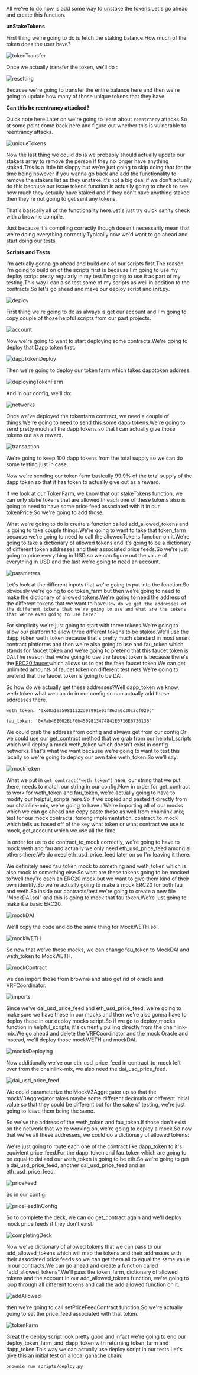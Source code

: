 All we've to do now is add some way to unstake the tokens.Let's go ahead and create this function.

**unStakeTokens**

First thing we're going to do is fetch the staking balance.How much of the token does the user have?

![tokenTransfer](Images/n47.png)

Once we actually transfer the token, we'll do :

![resetting](Images/n48.png)

Because we're going to transfer the entire balance here and then we're going to update how many of those unique tokens that they have.

**Can this be reentrancy attacked?**

Quick note here.Later on we're going to learn about `reentrancy` attacks.So at some point come back here and figure out whether this is vulnerable to reentrancy attacks.

![uniqueTokens](Images/n49.png)

Now the last thing we could do is we probably should actually update our stakers array to remove the person if they no longer have anything staked.This is a little bit sloppy but we're just going to skip doing that for the time being however if you wanna go back and add the functionality to remove the stakers list as they unstake.It's not a big deal if we don't actually do this because our issue tokens function is actually going to check to see how much they actually have staked and if they don't have anything staked then they're not going to get sent any tokens.

That's basically all of the functionality here.Let's just try quick sanity check with a brownie compile. 

Just because it's compiling correctly though doesn't necessarily mean that we're doing everything correctly.Typically now we'd want to go ahead and start doing our tests.

**Scripts and Tests**

I'm actually gonna go ahead and build one of our scripts first.The reason I'm going to build on of the scripts first is because I'm going to use my deploy script pretty regularly in my test.I'm going to use it as part of my testing.This way I can also test some of my scripts as well in addition to the contracts.So let's go ahead and make our deploy script and __init__.py.

![deploy](Images/n50.png)

First thing we're going to do as always is get our account and I'm going to copy couple of those helpful scripts from our past projects.

![account](Images/n51.png)

Now we're going to want to start deploying some contracts.We're going to deploy that Dapp token first.

![dappTokenDeploy](Images/n52.png)

Then we're going to deploy our token farm which takes dapptoken address.

![deployingTokenFarm](Images/n53.png)

And in our config, we'll do:

![networks](Images/n54.png)

Once we've deployed the tokenfarm contract, we need a couple of things.We're going to need to send this some dapp tokens.We're going to send pretty much all the dapp tokens so that I can actually give those tokens out as a reward.

![transaction](Images/n55.png)

We're going to keep 100 dapp tokens from the total supply so we can do some testing just in case.

Now we're sending our token farm basically 99.9% of the total supply of the dapp token so that it has token to actually give out as a reward.

If we look at our TokenFarm, we know that our stakeTokens function, we can only stake tokens that are allowed.In each one of these tokens also is going to need to have some price feed associated with it in our tokenPrice.So we're going to add those.

What we're going to do is create a function called add_allowed_tokens and is going to take couple things.We're going to want to take that token_farm because we're going to need to call the allowedTokens function on it.We're going to take a dictionary of allowed tokens and it's going to be a dictionary of different token addresses and their associated price feeds.So we're just going to price everything in USD so we can figure out the value of everything in USD and the last we're going to need an account.

![parameters](Images/n56.png)

Let's look at the different inputs that we're going to put into the function.So obviously we're going to do token_farm but then we're going to need to make the dictionary of allowed tokens.We're going to need the address of the different tokens that we want to have.`How do we get the addresses of the different tokens that we're going to use and what are the tokens that we're even going to use here?`

For simplicity we're just going to start with three tokens.We're going to allow our platform to allow three different tokens to be staked.We'll use the dapp_token weth_token because that's pretty much standard in most smart contract platforms and then we're also going to use and fau_token which stands for faucet token and we're going to pretend that this faucet token is DAI.The reason that we're going to use the faucet token is because there's the [ERC20 faucet](https://erc20faucet.com/)which allows us to get the fake faucet token.We can get unlimited amounts of faucet token on different test nets.We're going to pretend that the faucet token is going to be DAI.

So how do we actually get these addresses?Well dapp_token we know, weth token what we can do in our config so can actually add those addresses there.

`weth_token: '0xd0a1e359811322d97991e03f863a0c30c2cf029c'`
 
 `fau_token: '0xFab46E002BbF0b4509813474841E0716E6730136'`

We could grab the address from config and always get from our config.Or we could use our get_contract method that we grab from our helpful_scripts which will deploy a mock weth_token which doesn't exist in config networks.That's what we want because we're going to want to test this locally so we're going to deploy our own fake weth_token.So we'll say:

![mockToken](Images/n57.png)

What we put in `get_contract("weth_token")` here, our string that we put there, needs to match our string in our config.Now in order for get_contract to work for weth_token and fau_token, we're actually going to have to modify our helpful_scripts here.So if we copied and pasted it directly from our chainlink-mix, we're going to have : We're importing all of our mocks which we can go ahead and copy paste these as well from chainlink-mix; test for our mock contracts, forking implementation, contract_to_mock which tells us based off of the key what token or what contract we use to mock, get_account which we use all the time.

In order for us to do contract_to_mock correctly, we're going to have to mock weth and fau and actually we only need eth_usd_price_feed among all others there.We do need eth_usd_price_feed later on so I'm leaving it there.

We definitely need fau_token mock to something and weth_token which is also mock to something else.So what are these tokens going to be mocked to?well they're each an ERC20 mock but we want to give them kind of their own identity.So we're actually going to make a mock ERC20 for both fau and weth.So inside our contracts/test we're going to create a new file "MockDAI.sol" and this is going to mock that fau token.We're just going to make it a basic ERC20. 

![mockDAI](Images/n58.png)

We'll copy the code and do the same thing for MockWETH.sol.

![mockWETH](Images/n59.png)

So now that we've these mocks, we can change fau_token to MockDAI and weth_token to MockWETH.

![mockContract](Images/n60.png)

we can import those from brownie and also get rid of oracle and VRFCoordinator.

![imports](Images/n61.png)

Since we've dai_usd_price_feed and eth_usd_price_feed, we're going to make sure we have these in our mocks and then we're also gonna have to deploy these in our deploy mocks script.So if we go to deploy_mocks function in helpful_scripts, it's currently pulling directly from the chainlink-mix.We go ahead and delete the VRFCoordinator and the mock Oracle and instead, we'll deploy those mockWETH and mockDAI.

![mocksDeploying](Images/n62.png)

Now additionally we've our eth_usd_price_feed in contract_to_mock left over from the chainlink-mix, we also need the dai_usd_price_feed.

![dai_usd_price_feed](Images/n63.png)

We could parameterize the MockV3Aggregator up so that the mockV3Aggregator takes maybe some different decimals or different initial value so that they could be different but for the sake of testing, we're just going to leave them being the same.

So we've the address of the weth_token and fau_token.If those don't exist on the network that we're working on, we're going to deploy a mock.So now that we've all these addresses, we could do a dictionary of allowed tokens:

We're just going to route each one of the contract like dapp_token to it's equivlent price_feed.For the dapp_token and fau_token which are going to be equal to dai and our weth_token is going to be eth.So we're going to get a dai_usd_price_feed, another dai_usd_price_feed and an eth_usd_price_feed.

![priceFeed](Images/n64.png)

So in our config:

![priceFeedInConfig](Images/n65.png)

So to complete the deck, we can do get_contract again and we'll deploy mock price feeds if they don't exist.

![completingDeck](Images/n66.png)

Now we've dictionary of allowed tokens that we can pass to our add_allowed_tokens which will map the tokens and their addresses with their associated price feeds so we can get them all to equal the same value in our contracts.We can go ahead and create a function called "add_allowed_tokens".We'll pass the token_farm, dictionary of allowed tokens and the account.In our add_allowed_tokens function, we're going to loop through all different tokens and call the add allowed function on it.

![addAllowed](Images/n67.png)

then we're going to call setPriceFeedContract function.So we're actually going to set the price_feed associated with that token.

![tokenFarm](Images/n68.png)

Great the deploy script look pretty good and infact we're going to end our deploy_token_farm_and_dapp_token with returning token_farm and dapp_token.This way we can actually use deploy script in our tests.Let's give this an initial test on a local ganache chain:

`brownie run scripts/deploy.py`






